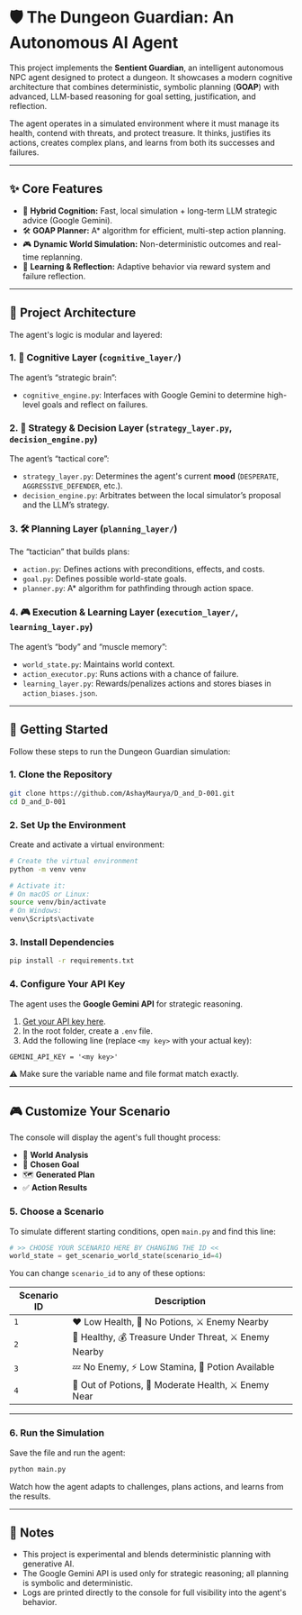 # 🛡️ The Dungeon Guardian: An Autonomous AI Agent

This project implements the **Sentient Guardian**, an intelligent autonomous NPC agent designed to protect a dungeon. It showcases a modern cognitive architecture that combines deterministic, symbolic planning (**GOAP**) with advanced, LLM-based reasoning for goal setting, justification, and reflection.

The agent operates in a simulated environment where it must manage its health, contend with threats, and protect treasure. It thinks, justifies its actions, creates complex plans, and learns from both its successes and failures.

---

## ✨ Core Features

- 🧠 **Hybrid Cognition:** Fast, local simulation + long-term LLM strategic advice (Google Gemini).
- 🛠️ **GOAP Planner:** A* algorithm for efficient, multi-step action planning.
- 🎮 **Dynamic World Simulation:** Non-deterministic outcomes and real-time replanning.
- 📝 **Learning & Reflection:** Adaptive behavior via reward system and failure reflection.

---

## 🧱 Project Architecture

The agent's logic is modular and layered:

### 1. 🧠 Cognitive Layer (`cognitive_layer/`)
The agent’s “strategic brain”:
- `cognitive_engine.py`: Interfaces with Google Gemini to determine high-level goals and reflect on failures.

### 2. 🎯 Strategy & Decision Layer (`strategy_layer.py`, `decision_engine.py`)
The agent’s “tactical core”:
- `strategy_layer.py`: Determines the agent's current **mood** (`DESPERATE`, `AGGRESSIVE_DEFENDER`, etc.).
- `decision_engine.py`: Arbitrates between the local simulator’s proposal and the LLM’s strategy.

### 3. 🛠️ Planning Layer (`planning_layer/`)
The “tactician” that builds plans:
- `action.py`: Defines actions with preconditions, effects, and costs.
- `goal.py`: Defines possible world-state goals.
- `planner.py`: A* algorithm for pathfinding through action space.

### 4. 🎮 Execution & Learning Layer (`execution_layer/`, `learning_layer.py`)
The agent’s “body” and “muscle memory”:
- `world_state.py`: Maintains world context.
- `action_executor.py`: Runs actions with a chance of failure.
- `learning_layer.py`: Rewards/penalizes actions and stores biases in `action_biases.json`.

---

## 🚀 Getting Started

Follow these steps to run the Dungeon Guardian simulation:

### 1. Clone the Repository

```bash
git clone https://github.com/AshayMaurya/D_and_D-001.git
cd D_and_D-001
```

### 2. Set Up the Environment

Create and activate a virtual environment:

```bash
# Create the virtual environment
python -m venv venv

# Activate it:
# On macOS or Linux:
source venv/bin/activate
# On Windows:
venv\Scripts\activate
```

### 3. Install Dependencies

```bash
pip install -r requirements.txt
```

### 4. Configure Your API Key

The agent uses the **Google Gemini API** for strategic reasoning.

1. [Get your API key here](https://aistudio.google.com/app/apikey).
2. In the root folder, create a `.env` file.
3. Add the following line (replace `<my key>` with your actual key):

```env
GEMINI_API_KEY = '<my key>'
```

⚠️ Make sure the variable name and file format match exactly.

---

## 🎮 Customize Your Scenario

The console will display the agent's full thought process:

- 🧠 **World Analysis**
- 🎯 **Chosen Goal**
- 🗺️ **Generated Plan**
- ✅ **Action Results**

### 5. Choose a Scenario

To simulate different starting conditions, open `main.py` and find this line:

```python
# >> CHOOSE YOUR SCENARIO HERE BY CHANGING THE ID <<
world_state = get_scenario_world_state(scenario_id=4)
```

You can change `scenario_id` to any of these options:

| Scenario ID | Description                                                   |
|-------------|---------------------------------------------------------------|
| `1`         | ❤️ Low Health, 🧪 No Potions, ⚔️ Enemy Nearby                  |
| `2`         | 💪 Healthy, 💰 Treasure Under Threat, ⚔️ Enemy Nearby           |
| `3`         | 💤 No Enemy, ⚡ Low Stamina, 🧪 Potion Available                |
| `4`         | 🧪 Out of Potions, 💛 Moderate Health, ⚔️ Enemy Near           |

---

### 6. Run the Simulation

Save the file and run the agent:

```bash
python main.py
```

Watch how the agent adapts to challenges, plans actions, and learns from the results.

---

## 📌 Notes

- This project is experimental and blends deterministic planning with generative AI.
- The Google Gemini API is used only for strategic reasoning; all planning is symbolic and deterministic.
- Logs are printed directly to the console for full visibility into the agent's behavior.


